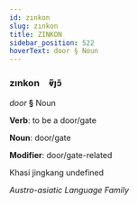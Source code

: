 ```yaml
---
id: zınkon
slug: zınkon
title: ZINKON
sidebar_position: 522
hoverText: door § Noun
---
```


### zınkon&emsp;<span kind="abugida">ⱴ̃ȷɔ̃</span>

*door* **§** Noun

**Verb**: to be a door/gate

**Noun**: door/gate

**Modifier**: door/gate-related

Khasi jingkang undefined

*Austro-asiatic Language Family*